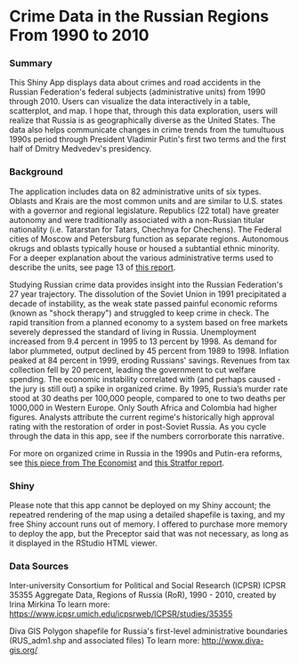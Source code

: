 # Crime Data in the Russian Regions From 1990 to 2010

### Summary

This Shiny App displays data about crimes and road accidents in the Russian Federation's federal subjects (administrative units) from 1990 through 2010. Users can visualize the data interactively in a table, scatterplot, and map. I hope that, through this data exploration, users will realize that Russia is as geographically diverse as the United States. The data also helps communicate changes in crime trends from the tumultuous 1990s period through President Vladimir Putin's first two terms and the first half of Dmitry Medvedev's presidency. 

### Background

The application includes data on 82 administrative units of six types. Oblasts and Krais are the most common units and are similar to U.S. states with a governor and regional legislature. Republics (22 total) have greater autonomy and were traditionally associated with a non-Russian titular nationality (i.e. Tatarstan for Tatars, Chechnya for Chechens). The Federal cities of Moscow and Petersburg function as separate regions. Autonomous okrugs and oblasts typically house or housed a subtantial ethnic minority. For a deeper explanation about the various administrative terms used to describe the units, see page 13 of [this report](://riate.cnrs.fr/wp-content/uploads/2015/03/M4D_20121220_TR_russia.pdf). 

Studying Russian crime data provides insight into the Russian Federation's 27 year trajectory. The dissolution of the Soviet Union in 1991 precipitated a decade of instability, as the weak state passed painful economic reforms (known as "shock therapy") and struggled to keep crime in check. The rapid transition from a planned economy to a system based on free markets severely depressed the standard of living in Russia. Unemployment increased from 9.4 percent in 1995 to 13 percent by 1998. As demand for labor plummeted, output declined by 45 percent from 1989 to 1998. Inflation peaked at 84 percent in 1999, eroding Russians' savings. Revenues from tax collection fell by 20 percent, leading the government to cut welfare spending. The economic instability correlated with (and perhaps caused - the jury is still out) a spike in organized crime. By 1995, Russia’s murder rate stood at 30 deaths per 100,000 people, compared to one to two deaths per 1000,000 in Western Europe. Only South Africa and Colombia had higher figures. Analysts attribute the current regime's historically high approval rating with the restoration of order in post-Soviet Russia. As you cycle through the data in this app, see if the numbers corrorborate this narrative. 

For more on organized crime in Russia in the 1990s and Putin-era reforms, see [this piece from The Economist](https://www.economist.com/leaders/2009/01/22/mass-murder-and-the-market,) and [this Stratfor report](https://worldview.stratfor.com/article/organized-crime-russia).

### Shiny

Please note that this app cannot be deployed on my Shiny account; the repeatred rendering of the map using a detailed shapefile is taxing, and my free Shiny account runs out of memory. I offered to purchase more memory to deploy the app, but the Preceptor said that was not necessary, as long as it displayed in the RStudio HTML viewer.

### Data Sources

Inter-university Consortium for Political and Social Research (ICPSR)
ICPSR 35355 Aggregate Data, Regions of Russia (RoR), 1990 - 2010, created by Irina Mirkina
To learn more: https://www.icpsr.umich.edu/icpsrweb/ICPSR/studies/35355

Diva GIS
Polygon shapefile for Russia's first-level administrative boundaries (RUS_adm1.shp and associated files)
To learn more: http://www.diva-gis.org/
